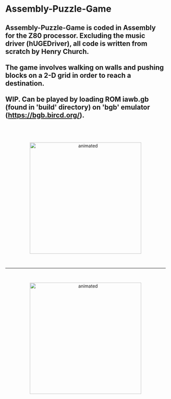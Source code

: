 # Assembly-Puzzle-Game

Assembly-Puzzle-Game is coded in Assembly for the Z80 processor. Excluding the music driver (hUGEDriver), all code is written from scratch by Henry Church.<br><br>
The game involves walking on walls and pushing blocks on a 2-D grid in order to reach a destination.<br><br>
WIP. Can be played by loading ROM iawb.gb (found in 'build' directory) on 'bgb' emulator (https://bgb.bircd.org/).<br><br>
---
<br>
<p align="center">
  <img src="https://github.com/pdbhenry/Puzzle-Game-Project/assets/36090515/bacaa0bc-689a-4761-9421-54ab7ec208f9" alt="animated" width="350"/>
</p>
<br>

---

<br>
<p align="center">
  <img src="https://github.com/pdbhenry/Puzzle-Game-Project/assets/36090515/8aeb2de9-6ec8-4b50-8865-222beb382f3a" alt="animated" width="350"/>
</p>



